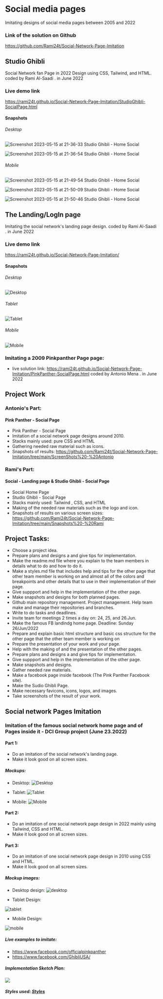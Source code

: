 # Social media pages
 Imitating designs of social media pages between 2005 and 2022

### Link of the solution on Github
 https://github.com/Rami24t/Social-Network-Page-Imitation

## Studio Ghibli
Social Network fan Page in 2022 Design using CSS, Tailwind, and HTML.
coded by Rami Al-Saadi . in June 2022

### Live demo link
https://rami24t.github.io/Social-Network-Page-Imitation/StudioGhibli-SocialPage.html
  
#### Snapshots

###### Desktop
![Screenshot 2023-05-15 at 21-36-33 Studio Ghibli - Home Social](https://github.com/Rami24t/Social-Network-Page-Imitation/assets/103028944/0058e4b3-336c-4296-bdf8-6448d7d1e7b3)

![Screenshot 2023-05-15 at 21-36-54 Studio Ghibli - Home Social](https://github.com/Rami24t/Social-Network-Page-Imitation/assets/103028944/a46ab537-6f7f-4631-b827-4fdcd543e24c)

###### Mobile

![Screenshot 2023-05-15 at 21-49-54 Studio Ghibli - Home Social](https://github.com/Rami24t/Social-Network-Page-Imitation/assets/103028944/3ffe7f1e-44a0-40b9-bdde-cc77cec99b7b)


![Screenshot 2023-05-15 at 21-50-09 Studio Ghibli - Home Social](https://github.com/Rami24t/Social-Network-Page-Imitation/assets/103028944/166e0471-b7f5-4445-9102-4a6cbbb73f0f)


![Screenshot 2023-05-15 at 21-50-46 Studio Ghibli - Home Social](https://github.com/Rami24t/Social-Network-Page-Imitation/assets/103028944/6f721f54-2d3b-4d32-85c9-07b31038ed04)


## The Landing/LogIn page
 Imitating the social network's landing page design.
 coded by Rami Al-Saadi . in June 2022

### Live demo link
https://rami24t.github.io/Social-Network-Page-Imitation/

#### Snapshots

###### Desktop
  ![Desktop](Landing%20Page%20Design/Screenshot%202022-06-24%20at%2009-16-34%20Screenshot.png)

###### Tablet
![Tablet](Landing%20Page%20Design/Screenshot%202022-06-24%20at%2009-17-09%20Screenshot.png)

###### Mobile
  ![Mobile](https://github.com/Rami24t/Social-Network-Page-Imitation/assets/103028944/d2885336-cb5b-4519-b3b4-f7b7835c2aa1)




### Imitating a 2009 Pinkpanther Page page:

- live solution link: https://rami24t.github.io/Social-Network-Page-Imitation/PinkPanther-SocialPage.html
  coded by Antonio Mena . in June 2022

## Project Work

### Antonio's Part:

#### Pink Panther - Social Page

- Pink Panther - Social Page
- Imitation of a social network page designs around 2010.
- Stacks mainly used: pure CSS and HTML
- Gathering needed raw material such as icons.
- Snapshots of results: https://github.com/Rami24t/Social-Network-Page-Imitation/tree/main/ScreenShots%20-%20Antonio

### Rami's Part:

#### Social - Landing page & Studio Ghibli - Social Page

- Social Home Page
- Studio Ghibli - Social Page
- Stacks mainly used: Tailwind , CSS, and HTML
- Making of the needed raw materials such as the logo and icon.
- Snapshots of results on various screen sizes: https://github.com/Rami24t/Social-Network-Page-Imitation/tree/main/Snapshots%20-%20Rami

## Project Tasks:

- Choose a project idea.
- Prepare plans and designs a and give tips for implementation.
- Make the readme.md file where you explain to the team members in details what to do and how to do it.
- Make a styles.md file that includes help and tips for the other page that other team member is working on and almost all of the colors and breakpoints and other details that to use in their implementation of their page.
- Give suppport and help in the implementation of the other page.
- Make snapshots and designs for both planned pages.
- Github main repository management. Project management. Help team make and manage their repositories and branches.
- Write to do tasks and deadlines.
- Invite team for meetings 2 times a day on: 24, 25, and 26.Jun.
- Make the famous FB landindg home page. Deadline: Sunday 26/Jun/2022
- Prepare and explain basic html structure and basic css structure for the other page that the other team member is working on
- Prepare the presentation of your work and your page.
- Help with the making of and the presentation of the other pages.
- Prepare plans and designs a and give tips for implementation.
- Give suppport and help in the implementation of the other page.
- Make snapshots and designs.
- Gather needed raw materials.
- Make a facebook page inside facebook (The Pink Panther Facebook site).
- Make the Sudio Ghibli Page.
- Make necessary favicons, icons, logos, and images.
- Take screenshots of the result of your work.

## Social network Pages Imitation

### Imitation of the famous social network home page and of Pages inside it - DCI Group project (June 23.2022)

#### Part 1:

- Do an imitation of the social network's landing page.
- Make it look good on all screen sizes.

##### Mockups:

- Desktop:
  ![Desktop](Landing%20Page%20Design/Screenshot%202022-06-24%20at%2009-16-34%20Screenshot.png)

- Tablet:
  ![Tablet](Landing%20Page%20Design/Screenshot%202022-06-24%20at%2009-17-09%20Screenshot.png)

- Mobile:
  ![Mobile](https://github.com/Rami24t/Social-Network-Page-Imitation/assets/103028944/928760cf-1fd6-450a-bb39-31bd00ab2e54)


#### Part 2:

- Do an imitation of one social network page design in 2022 mainly using Tailwind, CSS and HTML.
- Make it look good on all screen sizes.

#### Part 3:

- Do an imitation of one social network page design in 2010 using CSS and HTML.
- Make it look good on all screen sizes.

##### Mockup images:

- Desktop design:
  ![desktop](./Design%20Page//DesktopDesign.png)

- Tablet Design:

![tablet](./Design%20Page//Tablet%20Design.png)

- Mobile Design:

![mobile](./Design%20Page/Mobile%20Design.png)

##### Live examples to imitate:

- https://www.facebook.com/officialpinkpanther
- https://www.facebook.com/GhibliUSA/

##### Implementation Sketch Plan:

![](./Design%20Page%20Sketches/DesignSketchIMG1.jpg)

##### Styles used: <a href="./styles.md"> Styles </a>

